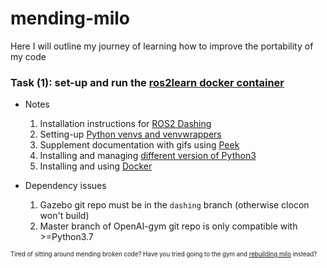 # mending-milo
Here I will outline my journey of learning how to improve the portability of my code

### Task (1): set-up and run the [ros2learn docker container](https://github.com/AcutronicRobotics/ros2learn/tree/dashing/docker)

- Notes
    1) Installation instructions for [ROS2 Dashing](https://docs.ros.org/en/dashing/Installation/Ubuntu-Install-Debians.html)
    2) Setting-up [Python venvs and venvwrappers](https://realpython.com/python-virtual-environments-a-primer/)
    3) Supplement documentation with gifs using [Peek](https://vitux.com/install-peek-animated-gif-recorder-on-ubuntu/)
    4) Installing and managing [different version of Python3](https://www.itsupportwale.com/blog/how-to-upgrade-to-python-3-7-on-ubuntu-18-10/)
    5) Installing and using [Docker](https://www.digitalocean.com/community/tutorials/how-to-install-and-use-docker-on-ubuntu-18-04) 

- Dependency issues
    1) Gazebo git repo must be in the `dashing` branch (otherwise clocon won't build)
    2) Master branch of OpenAI-gym git repo is only compatible with >=Python3.7 



<sub><sup>
Tired of sitting around mending broken code?
Have you tried going to the gym and [rebuilding milo](https://www.goodreads.com/en/book/show/54303312-rebuilding-milo) instead? 
</sup></sub>
